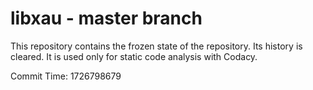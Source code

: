 # libxau - master branch

This repository contains the frozen state of the repository.
Its history is cleared. It is used only for static code
analysis with Codacy.

Commit Time: 1726798679